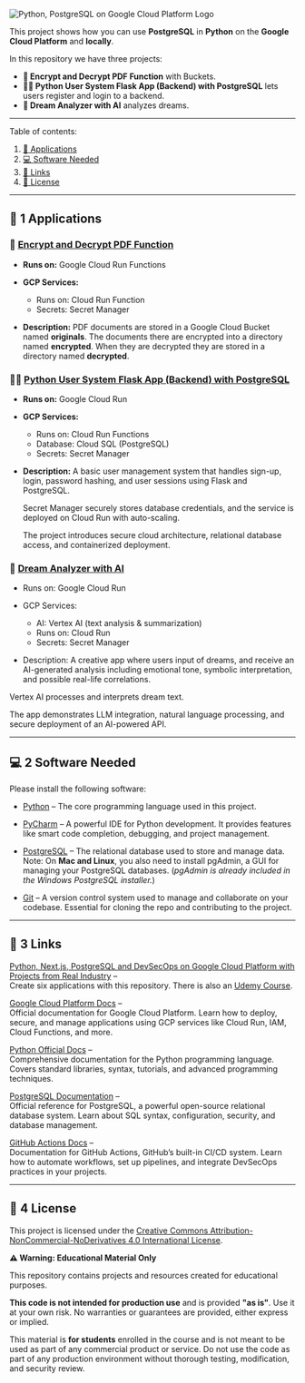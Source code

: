![Python, PostgreSQL on Google Cloud Platform Logo](_docs/python-postgresql-ai-google-cloud-platform-logo.png) 

This project shows how you can use **PostgreSQL** in
**Python** on the **Google Cloud Platform** and **locally**.

In this repository we have three projects:

- **🔐 Encrypt and Decrypt PDF Function** with Buckets.
- **🧑‍💻 Python User System Flask App (Backend) with PostgreSQL** lets users register and login to a backend.
- **🤖 Dream Analyzer with AI** analyzes dreams. 

---

Table of contents:

1. [🎯 Applications](#-1-applications)
2. [💻 Software Needed](#-2-software-needed)
3. [🔗 Links](#-3-links)
4. [📜 License](#-4-license)


---


## 🎯 1 Applications

### 🔐 [Encrypt and Decrypt PDF Function](encrypt-and-decrypt-pdf-function)

* **Runs on:** Google Cloud Run Functions
* **GCP Services:**
  * Runs on: Cloud Run Function
  * Secrets: Secret Manager 
 
* **Description:**
  PDF documents are stored in a Google Cloud Bucket named **originals**. 
  The documents there are encrypted into a directory named **encrypted**.
  When they are decrypted they are stored in a directory named **decrypted**.
  

### 🧑‍💻 [Python User System Flask App (Backend) with PostgreSQL](user-system)

* **Runs on:** Google Cloud Run
* **GCP Services:**
  * Runs on: Cloud Run Functions
  * Database: Cloud SQL (PostgreSQL)
  * Secrets: Secret Manager

* **Description:**
  A basic user management system that handles sign-up, login, password hashing, 
  and user sessions using Flask and PostgreSQL. 
  
  Secret Manager securely stores database credentials, 
  and the service is deployed on Cloud Run with auto-scaling. 

  The project introduces secure cloud architecture, relational database access, 
  and containerized deployment.
  


### 🤖 [Dream Analyzer with AI](dream-analyzer-with-ai)

* Runs on: Google Cloud Run
* GCP Services: 
  * AI: Vertex AI (text analysis & summarization)
  * Runs on: Cloud Run
  * Secrets: Secret Manager
  
* Description:
  A creative app where users input of dreams, and receive an AI-generated analysis including emotional tone, 
symbolic interpretation, and possible real-life correlations. 

Vertex AI processes and interprets dream text. 

The app demonstrates LLM integration, natural language processing, and secure deployment of an AI-powered API.

---

## 💻 2 Software Needed

Please install the following software:

* [Python](https://www.python.org/downloads) – The core programming language used in this project. 

* [PyCharm](https://www.jetbrains.com/pycharm/download) – A powerful IDE for Python development. 
It provides features like smart code completion, debugging, and project management.

* [PostgreSQL](https://www.postgresql.org/download) – The relational database used to store and manage data.
Note: On **Mac and Linux**, you also need to install pgAdmin, a GUI for managing your PostgreSQL databases.
(*pgAdmin is already included in the Windows PostgreSQL installer.*)

* [Git](https://git-scm.com/downloads) – A version control system used to manage and collaborate on your codebase. 
Essential for cloning the repo and contributing to the project.


---



## 🔗 3 Links

[Python, Next.js, PostgreSQL and DevSecOps on Google Cloud Platform with Projects from Real Industry](https://github.com/ditlef9/python-nextjs-postgresql-devsecops-gcp) –  
Create six applications with this repository.
There is also an 
[Udemy Course](https://www.udemy.com/course/python-nextjs-postgresql-and-devsecops-on-google-cloud/?referralCode=FC37116C22B35FA1A907).


[Google Cloud Platform Docs](https://cloud.google.com/docs) –  
Official documentation for Google Cloud Platform. Learn how to deploy, secure, and manage applications using GCP services like Cloud Run, IAM, Cloud Functions, and more.

[Python Official Docs](https://docs.python.org/3/) –  
Comprehensive documentation for the Python programming language. Covers standard libraries, syntax, tutorials, and advanced programming techniques.

[PostgreSQL Documentation](https://www.postgresql.org/docs/) –  
Official reference for PostgreSQL, a powerful open-source relational database system. Learn about SQL syntax, configuration, security, and database management.

[GitHub Actions Docs](https://docs.github.com/en/actions) –  
Documentation for GitHub Actions, GitHub’s built-in CI/CD system. Learn how to automate workflows, set up pipelines, and integrate DevSecOps practices in your projects.


---

## 📜 4 License


This project is licensed under the
[Creative Commons Attribution-NonCommercial-NoDerivatives 4.0 International License](https://creativecommons.org/licenses/by-nc-nd/4.0/).

**⚠️ Warning: Educational Material Only**

This repository contains projects and resources created for educational purposes.

**This code is not intended for production use** and is provided **"as is"**. 
Use it at your own risk. No warranties or guarantees are provided, either express or implied. 

This material is **for students** enrolled in the course and is not meant to be used as part of any commercial product or service. 
Do not use the code as part of any production environment without thorough testing, modification, and security review.

